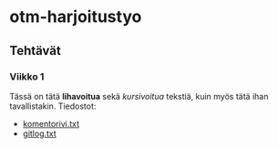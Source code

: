 # otm-harjoitustyo


## Tehtävät
### Viikko 1
Tässä on tätä **lihavoitua** sekä *kursivoitua* tekstiä, kuin myös tätä ihan tavallistakin.
Tiedostot:
* [komentorivi.txt](https://github.com/ounai/otm-harjoitustyo/blob/master/laskarit/viikko1/komentorivi.txt)
* [gitlog.txt](https://github.com/ounai/otm-harjoitustyo/blob/master/laskarit/viikko1/gitlog.txt)
